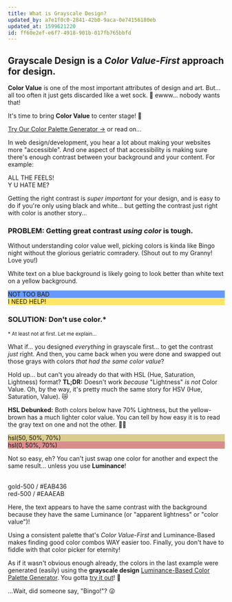 ```yaml
---
title: What is Grayscale Design?
updated_by: a7e1f0c0-2841-42b0-9aca-0e74156180eb
updated_at: 1599621220
id: ff60e2ef-e6f7-4918-901b-017fb765bbfd
---
```


<div class="mt-8 md:max-w-grp-5 rich-text text-xl leading-7">

## __Grayscale Design__ is a _Color Value-First_ approach for design.

__Color Value__ is one of the most important attributes of design and art. But... all too often it just gets discarded like a wet sock. 🧦 ewww... nobody wants that!

It's time to bring __Color Value__ to center stage! 🤘

<a href="/app" class="mb-8 mr-4 inline-block transtion-all bg-blue-600 hover:bg-blue-700 text-white px-6 py-4 rounded-full">Try Our Color Palette Generator &rarr;</a> or read on...

In web design/development, you hear a lot about making your websites more "accessible". And one aspect of that accessibility is making sure there's enough contrast between your background and your content. For example:

<div class="flex">
    <div class="py-half-7 px-7 bg-grayscale-900 text-gray-200">ALL THE FEELS!</div>
    <div class="py-half-7 px-7 bg-grayscale-300 text-gray-100">Y U HATE ME?</div>
</div>

Getting the right contrast is _super important_ for your design, and is easy to do if you're only using black and white... but getting the contrast just right with color is another story...


### __PROBLEM:__ Getting great contrast _using color_ is tough.

Without understanding color value well, picking colors is kinda like Bingo night without the glorious geriatric comradery. (Shout out to my Granny! Love you!) 

White text on a blue background is likely going to look better than white text on a yellow background. 


<div class="flex text-white">
    <div class="py-half-7 px-7" style="background: hsl(220, 100%, 70%);">NOT TOO BAD</div>
    <div class="py-half-7 px-7" style="background: hsl(50, 100%, 70%);">I NEED HELP!</div>
</div>

### __SOLUTION:__ Don't use color.*

<p class="mt-0"><small class="opacity-50">* At least not at first. Let me explain...</small></p>

What if... you designed _everything_ in grayscale first... to get the contrast _just_ right. And then, you came back when you were done and swapped out those grays with colors _that had the same color value_?


Hold up... but can't you already do that with HSL (Hue, Saturation, Lightness) format? __TL;DR:__ Doesn't work _because_ "Lightness" _is not_ Color Value. Oh, by the way, it's pretty much the same story for HSV (Hue, Saturation, Value). 😿


__HSL Debunked:__ Both colors below have 70% Lightness, but the yellow-brown has a much lighter color value. You can tell by how easy it is to read the gray text on one and not the other. 🤦‍♂️

<div class="flex text-grayscale-600 hover:text-grayscale-400">
    <div class="py-half-7 px-7" style="background: hsl(50, 50%, 70%);">hsl(50, 50%, 70%)</div>
    <div class="py-half-7 px-7" style="background: hsl(0, 50%, 70%);">hsl(0, 50%, 70%)</div>
</div>

Not so easy, eh? You can't just swap one color for another and expect the same result... unless you use __Luminance__!

<br>


<div class="flex text-grayscale-600 hover:text-grayscale-400">
    <div class="py-half-7 px-7 bg-gold-500">gold-500 / #EAB436</div>
    <div class="py-half-7 px-7 bg-red-500">red-500 / #EAAEAB</div>
</div>

Here, the text appears to have the same contrast with the background because they have the same Luminance (or "apparent lightness" or "color value")! 

Using a consistent palette that's _Color Value-First_ and Luminance-Based makes finding good color combos WAY easier too. Finally, you don't have to fiddle with that color picker for eternity! 

As if it wasn't obvious enough already, the colors in the last example were generated (easily) using the <strong class="mx-4">grayscale <span class="text-gray-500">design</span></strong> [Luminance-Based Color Palette Generator](/app). You gotta [try it out](/app)! 🚀

...Wait, did someone say, "Bingo!"? 😜 


</div>
